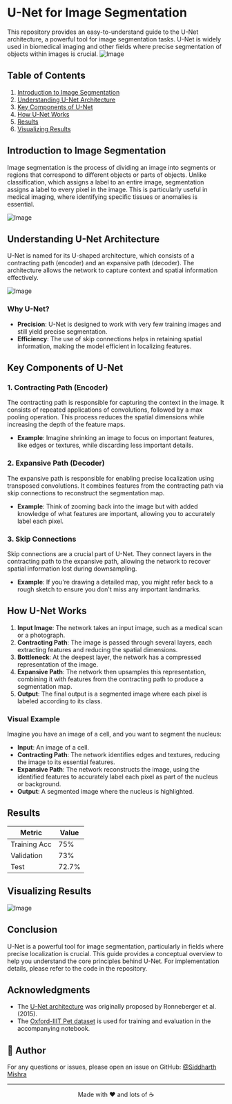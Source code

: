 # U-Net for Image Segmentation

This repository provides an easy-to-understand guide to the U-Net architecture, a powerful tool for image segmentation tasks. U-Net is widely used in biomedical imaging and other fields where precise segmentation of objects within images is crucial.
![Image](https://github.com/user-attachments/assets/6b7a0486-2977-46d0-8787-eb899cf2b4d3)

## Table of Contents

1. [Introduction to Image Segmentation](#introduction)
2. [Understanding U-Net Architecture](#understanding-u-net-architecture)
3. [Key Components of U-Net](#key-components-of-u-net)
4. [How U-Net Works](#how-u-net-works)
5. [Results](#results)
6. [Visualizing Results](#visualizing-results)

## Introduction to Image Segmentation

Image segmentation is the process of dividing an image into segments or regions that correspond to different objects or parts of objects. Unlike classification, which assigns a label to an entire image, segmentation assigns a label to every pixel in the image. This is particularly useful in medical imaging, where identifying specific tissues or anomalies is essential.

![Image](https://github.com/user-attachments/assets/4f3c76f0-dddd-448f-b407-edc18353577d)

## Understanding U-Net Architecture

U-Net is named for its U-shaped architecture, which consists of a contracting path (encoder) and an expansive path (decoder). The architecture allows the network to capture context and spatial information effectively.

![Image](https://github.com/user-attachments/assets/61eac877-1993-4ec2-93ac-0593e4262325)

### Why U-Net?

- **Precision**: U-Net is designed to work with very few training images and still yield precise segmentation.
- **Efficiency**: The use of skip connections helps in retaining spatial information, making the model efficient in localizing features.

## Key Components of U-Net

### 1. Contracting Path (Encoder)

The contracting path is responsible for capturing the context in the image. It consists of repeated applications of convolutions, followed by a max pooling operation. This process reduces the spatial dimensions while increasing the depth of the feature maps.

- **Example**: Imagine shrinking an image to focus on important features, like edges or textures, while discarding less important details.

### 2. Expansive Path (Decoder)

The expansive path is responsible for enabling precise localization using transposed convolutions. It combines features from the contracting path via skip connections to reconstruct the segmentation map.

- **Example**: Think of zooming back into the image but with added knowledge of what features are important, allowing you to accurately label each pixel.

### 3. Skip Connections

Skip connections are a crucial part of U-Net. They connect layers in the contracting path to the expansive path, allowing the network to recover spatial information lost during downsampling.

- **Example**: If you're drawing a detailed map, you might refer back to a rough sketch to ensure you don't miss any important landmarks.

## How U-Net Works

1. **Input Image**: The network takes an input image, such as a medical scan or a photograph.
2. **Contracting Path**: The image is passed through several layers, each extracting features and reducing the spatial dimensions.
3. **Bottleneck**: At the deepest layer, the network has a compressed representation of the image.
4. **Expansive Path**: The network then upsamples this representation, combining it with features from the contracting path to produce a segmentation map.
5. **Output**: The final output is a segmented image where each pixel is labeled according to its class.

### Visual Example

Imagine you have an image of a cell, and you want to segment the nucleus:

- **Input**: An image of a cell.
- **Contracting Path**: The network identifies edges and textures, reducing the image to its essential features.
- **Expansive Path**: The network reconstructs the image, using the identified features to accurately label each pixel as part of the nucleus or background.
- **Output**: A segmented image where the nucleus is highlighted.

## Results

| Metric       | Value |
|--------------|-------|
| Training Acc | 75%   |
| Validation   | 73%   |
| Test         | 72.7% |

## Visualizing Results

![Image](https://github.com/user-attachments/assets/b3ebb385-07eb-4472-887d-0d9186c17d83)

## Conclusion

U-Net is a powerful tool for image segmentation, particularly in fields where precise localization is crucial. This guide provides a conceptual overview to help you understand the core principles behind U-Net. For implementation details, please refer to the code in the repository.


## Acknowledgments

- The [U-Net architecture](https://arxiv.org/abs/1505.04597) was originally proposed by Ronneberger et al. (2015).
- The [Oxford-IIIT Pet dataset](https://www.robots.ox.ac.uk/~vgg/data/pets/) is used for training and evaluation in the accompanying notebook.

## 👤 Author

For any questions or issues, please open an issue on GitHub: [@Siddharth Mishra](https://github.com/Sid3503)

---

<p align="center">
  Made with ❤️ and lots of ☕
</p>
